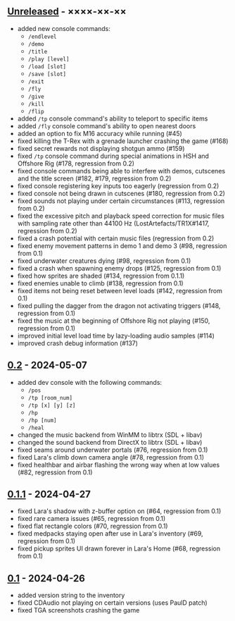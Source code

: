## [Unreleased](https://github.com/LostArtefacts/TR2X/compare/stable...develop) - ××××-××-××
- added new console commands:
    - `/endlevel`
    - `/demo`
    - `/title`
    - `/play [level]`
    - `/load [slot]`
    - `/save [slot]`
    - `/exit`
    - `/fly`
    - `/give`
    - `/kill`
    - `/flip`
- added `/tp` console command's ability to teleport to specific items
- added `/fly` console command's ability to open nearest doors
- added an option to fix M16 accuracy while running (#45)
- fixed killing the T-Rex with a grenade launcher crashing the game (#168)
- fixed secret rewards not displaying shotgun ammo (#159)
- fixed `/tp` console command during special animations in HSH and Offshore Rig (#178, regression from 0.2)
- fixed console commands being able to interfere with demos, cutscenes and the title screen (#182, #179, regression from 0.2)
- fixed console registering key inputs too eagerly (regression from 0.2)
- fixed console not being drawn in cutscenes (#180, regression from 0.2)
- fixed sounds not playing under certain circumstances (#113, regression from 0.2)
- fixed the excessive pitch and playback speed correction for music files with sampling rate other than 44100 Hz (LostArtefacts/TR1X#1417, regression from 0.2)
- fixed a crash potential with certain music files (regression from 0.2)
- fixed enemy movement patterns in demo 1 and demo 3 (#98, regression from 0.1)
- fixed underwater creatures dying (#98, regression from 0.1)
- fixed a crash when spawning enemy drops (#125, regression from 0.1)
- fixed how sprites are shaded (#134, regression from 0.1.1)
- fixed enemies unable to climb (#138, regression from 0.1)
- fixed items not being reset between level loads (#142, regression from 0.1)
- fixed pulling the dagger from the dragon not activating triggers (#148, regression from 0.1)
- fixed the music at the beginning of Offshore Rig not playing (#150, regression from 0.1)
- improved initial level load time by lazy-loading audio samples (#114)
- improved crash debug information (#137)

## [0.2](https://github.com/LostArtefacts/TR2X/compare/0.1.1...0.2) - 2024-05-07
- added dev console with the following commands:
    - `/pos`
    - `/tp [room_num]`
    - `/tp [x] [y] [z]`
    - `/hp`
    - `/hp [num]`
    - `/heal`
- changed the music backend from WinMM to libtrx (SDL + libav)
- changed the sound backend from DirectX to libtrx (SDL + libav)
- fixed seams around underwater portals (#76, regression from 0.1)
- fixed Lara's climb down camera angle (#78, regression from 0.1)
- fixed healthbar and airbar flashing the wrong way when at low values (#82, regression from 0.1)

## [0.1.1](https://github.com/LostArtefacts/TR2X/compare/0.1...0.1.1) - 2024-04-27
- fixed Lara's shadow with z-buffer option on (#64, regression from 0.1)
- fixed rare camera issues (#65, regression from 0.1)
- fixed flat rectangle colors (#70, regression from 0.1)
- fixed medpacks staying open after use in Lara's inventory (#69, regression from 0.1)
- fixed pickup sprites UI drawn forever in Lara's Home (#68, regression from 0.1)

## [0.1](https://github.com/rr-/TR2X/compare/...0.1) - 2024-04-26
- added version string to the inventory
- fixed CDAudio not playing on certain versions (uses PaulD patch)
- fixed TGA screenshots crashing the game
